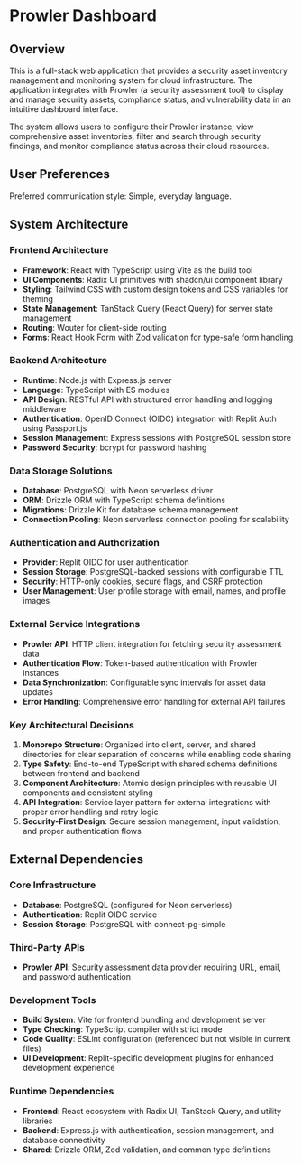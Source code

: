 # Prowler Dashboard

## Overview

This is a full-stack web application that provides a security asset inventory management and monitoring system for cloud infrastructure. The application integrates with Prowler (a security assessment tool) to display and manage security assets, compliance status, and vulnerability data in an intuitive dashboard interface.

The system allows users to configure their Prowler instance, view comprehensive asset inventories, filter and search through security findings, and monitor compliance status across their cloud resources.

## User Preferences

Preferred communication style: Simple, everyday language.

## System Architecture

### Frontend Architecture
- **Framework**: React with TypeScript using Vite as the build tool
- **UI Components**: Radix UI primitives with shadcn/ui component library
- **Styling**: Tailwind CSS with custom design tokens and CSS variables for theming
- **State Management**: TanStack Query (React Query) for server state management
- **Routing**: Wouter for client-side routing
- **Forms**: React Hook Form with Zod validation for type-safe form handling

### Backend Architecture
- **Runtime**: Node.js with Express.js server
- **Language**: TypeScript with ES modules
- **API Design**: RESTful API with structured error handling and logging middleware
- **Authentication**: OpenID Connect (OIDC) integration with Replit Auth using Passport.js
- **Session Management**: Express sessions with PostgreSQL session store
- **Password Security**: bcrypt for password hashing

### Data Storage Solutions
- **Database**: PostgreSQL with Neon serverless driver
- **ORM**: Drizzle ORM with TypeScript schema definitions
- **Migrations**: Drizzle Kit for database schema management
- **Connection Pooling**: Neon serverless connection pooling for scalability

### Authentication and Authorization
- **Provider**: Replit OIDC for user authentication
- **Session Storage**: PostgreSQL-backed sessions with configurable TTL
- **Security**: HTTP-only cookies, secure flags, and CSRF protection
- **User Management**: User profile storage with email, names, and profile images

### External Service Integrations
- **Prowler API**: HTTP client integration for fetching security assessment data
- **Authentication Flow**: Token-based authentication with Prowler instances
- **Data Synchronization**: Configurable sync intervals for asset data updates
- **Error Handling**: Comprehensive error handling for external API failures

### Key Architectural Decisions

1. **Monorepo Structure**: Organized into client, server, and shared directories for clear separation of concerns while enabling code sharing
2. **Type Safety**: End-to-end TypeScript with shared schema definitions between frontend and backend
3. **Component Architecture**: Atomic design principles with reusable UI components and consistent styling
4. **API Integration**: Service layer pattern for external integrations with proper error handling and retry logic
5. **Security-First Design**: Secure session management, input validation, and proper authentication flows

## External Dependencies

### Core Infrastructure
- **Database**: PostgreSQL (configured for Neon serverless)
- **Authentication**: Replit OIDC service
- **Session Storage**: PostgreSQL with connect-pg-simple

### Third-Party APIs
- **Prowler API**: Security assessment data provider requiring URL, email, and password authentication

### Development Tools
- **Build System**: Vite for frontend bundling and development server
- **Type Checking**: TypeScript compiler with strict mode
- **Code Quality**: ESLint configuration (referenced but not visible in current files)
- **UI Development**: Replit-specific development plugins for enhanced development experience

### Runtime Dependencies
- **Frontend**: React ecosystem with Radix UI, TanStack Query, and utility libraries
- **Backend**: Express.js with authentication, session management, and database connectivity
- **Shared**: Drizzle ORM, Zod validation, and common type definitions
